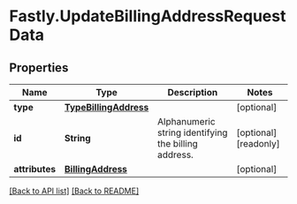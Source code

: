 # Fastly.UpdateBillingAddressRequestData

## Properties

Name | Type | Description | Notes
------------ | ------------- | ------------- | -------------
**type** | [**TypeBillingAddress**](TypeBillingAddress.md) |  | [optional] 
**id** | **String** | Alphanumeric string identifying the billing address. | [optional] [readonly] 
**attributes** | [**BillingAddress**](BillingAddress.md) |  | [optional] 


[[Back to API list]](../../README.md#endpoints) [[Back to README]](../../README.md)
